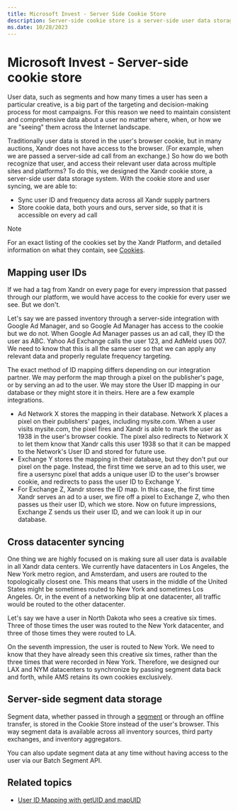```yaml
---
title: Microsoft Invest - Server Side Cookie Store
description: Server-side cookie store is a server-side user data storage system which maintains consistent and comprehensive data about users across multiple sites and platforms.
ms.date: 10/28/2023
---
```


# Microsoft Invest - Server-side cookie store

User data, such as segments and how many times a user has seen a particular creative, is a big part of the targeting and decision-making
process for most campaigns. For this reason we need to maintain consistent and comprehensive data about a user no matter where, when, or how we are "seeing" them across the Internet landscape.

Traditionally user data is stored in the user's browser cookie, but in many auctions, Xandr does not have access to the browser. (For example, when we are passed a server-side ad call from an exchange.) So how do we both recognize that user, and access their relevant user data across multiple sites and platforms? To do this, we designed the Xandr cookie store, a server-side user data storage system. With the cookie store and user syncing, we are able to:

- Sync user ID and frequency data across all Xandr supply partners
- Store cookie data, both yours and ours, server side, so that it is accessible on every ad call

> [!NOTE]
> For an exact listing of the cookies set by the Xandr Platform, and detailed information on what they contain, see [Cookies](http://appnexus.com/cookies).

## Mapping user IDs

If we had a tag from Xandr on every page for every impression that passed through our platform, we would have access to the cookie for every user we see. But we don't.

Let's say we are passed inventory through a server-side integration with Google Ad Manager, and so Google Ad Manager has access to the cookie but we do not. When Google Ad Manager passes us an ad call, they ID the user as ABC. Yahoo Ad Exchange calls the user 123, and AdMeld uses 007. We need to know that this is all the same user so that we can apply any relevant data and properly regulate frequency targeting.

The exact method of ID mapping differs depending on our integration partner. We may perform the map through a pixel on the publisher's page, or by serving an ad to the user. We may store the User ID mapping in our database or they might store it in theirs. Here are a few example integrations.

- Ad Network X stores the mapping in their database. Network X places a pixel on their publishers' pages, including mysite.com. When a user visits mysite.com, the pixel fires and Xandr is able to mark the user as 1938 in the user's browser cookie. The pixel also redirects to Network X to let them know that Xandr calls this user 1938 so that it can be mapped to the Network's User ID and stored for future use.
- Exchange Y stores the mapping in their database, but they don't put our pixel on the page. Instead, the first time we serve an ad to this user, we fire a usersync pixel that adds a unique user ID to the user's browser cookie, and redirects to pass the user ID to Exchange Y.
- For Exchange Z, Xandr stores the ID map. In this case, the first time Xandr serves an ad to a user, we fire off a pixel to Exchange Z, who then passes us their user ID, which we store. Now on future impressions, Exchange Z sends us their user ID, and we can look it up in our database.

## Cross datacenter syncing

One thing we are highly focused on is making sure all user data is available in all Xandr data centers. We currently have datacenters in Los Angeles, the New York metro region, and Amsterdam, and users are routed to the topologically closest one. This means that users in the middle of the United States might be sometimes routed to New York and sometimes Los Angeles. Or, in the event of a networking blip at one datacenter, all traffic would be routed to the other datacenter.

Let's say we have a user in North Dakota who sees a creative six times. Three of those times the user was routed to the New York datacenter, and three of those times they were routed to LA.

On the seventh impression, the user is routed to New York. We need to know that they have already seen this creative six times, rather than the three times that were recorded in New York. Therefore, we designed our LAX and NYM datacenters to synchronize by passing segment data back and forth, while AMS retains its own cookies exclusively.

## Server-side segment data storage

Segment data, whether passed in through a [segment](./working-with-segments.md) or through an offline transfer, is stored in the Cookie Store instead of the user's browser. This way segment data is available across all inventory sources, third party exchanges, and inventory aggregators.

You can also update segment data at any time without having access to the user via our Batch Segment API.

## Related topics

- [User ID Mapping with getUID and mapUID](./user-id-mapping-with-getuid-and-mapuid.md)
